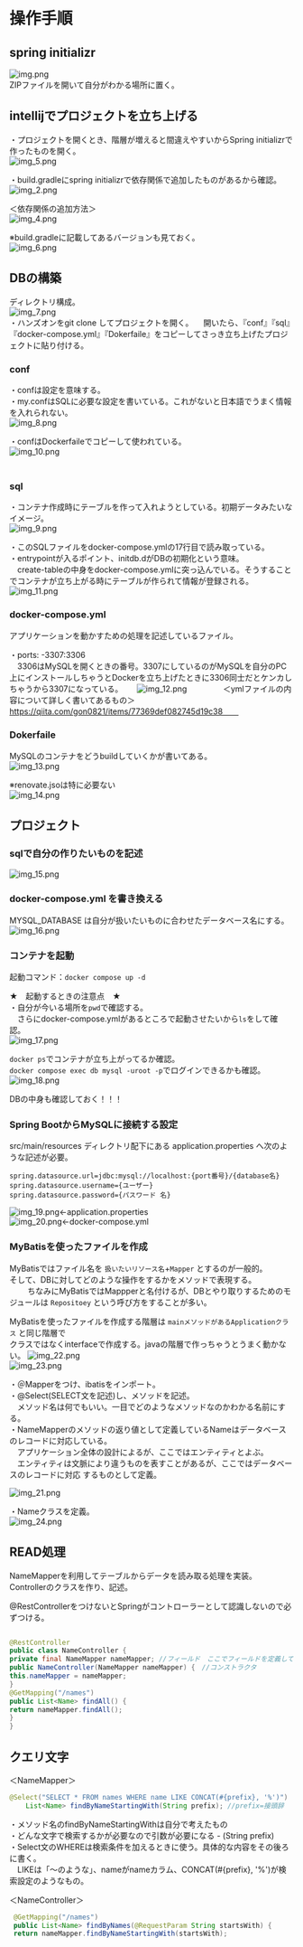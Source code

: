 # 操作手順
  
## spring initializr
![img.png](img.png)  
ZIPファイルを開いて自分がわかる場所に置く。  
  
## intellijでプロジェクトを立ち上げる
・プロジェクトを開くとき、階層が増えると間違えやすいからSpring initializrで作ったものを開く。  
![img_5.png](img_5.png)   
  
・build.gradleにspring initializrで依存関係で追加したものがあるから確認。  
![img_2.png](img_2.png)  
  
＜依存関係の追加方法＞  
![img_4.png](img_4.png)   
  
※build.gradleに記載してあるバージョンも見ておく。  
![img_6.png](img_6.png)  
  
## DBの構築
ディレクトリ構成。  
![img_7.png](img_7.png)  
・ハンズオンをgit clone してプロジェクトを開く。
　開いたら、『conf』『sql』『docker-compose.yml』『Dokerfaile』をコピーしてさっき立ち上げたプロジェクトに貼り付ける。
  
### conf
・confは設定を意味する。  
・my.confはSQLに必要な設定を書いている。これがないと日本語でうまく情報を入れられない。  
![img_8.png](img_8.png)  
  
・confはDockerfaileでコピーして使われている。  
![img_10.png](img_10.png)  
　　
### sql
・コンテナ作成時にテーブルを作って入れようとしている。初期データみたいなイメージ。  
![img_9.png](img_9.png)  
  
・このSQLファイルをdocker-compose.ymlの17行目で読み取っている。  
・entrypointが入るポイント、initdb.dがDBの初期化という意味。  
 　create-tableの中身をdocker-compose.ymlに突っ込んでいる。そうすることでコンテナが立ち上がる時にテーブルが作られて情報が登録される。  
![img_11.png](img_11.png)  
  
### docker-compose.yml
アプリケーションを動かすための処理を記述しているファイル。  
  
・ports: -3307:3306  
　3306はMySQLを開くときの番号。3307にしているのがMySQLを自分のPC上にインストールしちゃうとDockerを立ち上げたときに3306同士だとケンカしちゃうから3307になっている。　　
![img_12.png](img_12.png)　　
　　
＜ymlファイルの内容について詳しく書いてあるもの＞
https://qiita.com/gon0821/items/77369def082745d19c38　　
　　
### Dokerfaile
MySQLのコンテナをどうbuildしていくかが書いてある。  
![img_13.png](img_13.png)  
  
※renovate.jsoは特に必要ない  
![img_14.png](img_14.png)  
  
## プロジェクト
### sqlで自分の作りたいものを記述
![img_15.png](img_15.png)  
  
### docker-compose.yml を書き換える
MYSQL_DATABASE は自分が扱いたいものに合わせたデータベース名にする。  
![img_16.png](img_16.png)  
  
### コンテナを起動
起動コマンド：`docker compose up -d`
  
★　起動するときの注意点　★  
・自分が今いる場所を`pwd`で確認する。  
　さらにdocker-compose.ymlがあるところで起動させたいから`ls`をして確認。  
![img_17.png](img_17.png)  
  
`docker ps`でコンテナが立ち上がってるか確認。  
`docker compose exec db mysql -uroot -p`でログインできるかも確認。  
![img_18.png](img_18.png)  
  
DBの中身も確認しておく！！！  
  
### Spring BootからMySQLに接続する設定
src/main/resources ディレクトリ配下にある application.properties へ次のような記述が必要。  
```
spring.datasource.url=jdbc:mysql://localhost:{port番号}/{database名}
spring.datasource.username={ユーザー}
spring.datasource.password={パスワード 名}
```  
![img_19.png](img_19.png)←application.properties  
![img_20.png](img_20.png)←docker-compose.yml  
  
### MyBatisを使ったファイルを作成
MyBatisではファイル名を `扱いたいリソース名`+`Mapper` とするのが一般的。  
そして、DBに対してどのような操作をするかをメソッドで表現する。  
　　
ちなみにMyBatisではMappperと名付けるが、DBとやり取りするためのモジュールは `Repositoey` という呼び方をすることが多い。  
  
MyBatisを使ったファイルを作成する階層は `mainメソッドがあるApplicationクラス` と同じ階層で  
クラスではなくinterfaceで作成する。javaの階層で作っちゃうとうまく動かない。
![img_22.png](img_22.png)  
![img_23.png](img_23.png)  
  
・＠Mapperをつけ、ibatisをインポート。  
・@Select(SELECT文を記述)し、メソッドを記述。  
　メソッド名は何でもいい。一目でどのようなメソッドなのかわかる名前にする。  
・NameMapperのメソッドの返り値として定義しているNameはデータベースのレコードに対応している。  
　アプリケーション全体の設計によるが、ここではエンティティとよぶ。  
　エンティティは文脈により違うものを表すことがあるが、ここではデータベースのレコードに対応 するものとして定義。  

![img_21.png](img_21.png)  
  
・Nameクラスを定義。  
![img_24.png](img_24.png)  
  
## READ処理
NameMapperを利用してテーブルからデータを読み取る処理を実装。  
Controllerのクラスを作り、記述。  

@RestControllerをつけないとSpringがコントローラーとして認識しないので必ずつける。  
```java

@RestController
public class NameController {
private final NameMapper nameMapper; //フィールド　ここでフィールドを定義しているからnameMapper.findAll()でNameMapperクラスのfindAllが使える。
public NameController(NameMapper nameMapper) {　//コンストラクタ
this.nameMapper = nameMapper;
}
@GetMapping("/names")
public List<Name> findAll() {
return nameMapper.findAll();
}
}
```
  
## クエリ文字
＜NameMapper＞
```java
@Select("SELECT * FROM names WHERE name LIKE CONCAT(#{prefix}, '%')")
    List<Name> findByNameStartingWith(String prefix); //prefix=接頭辞
```
・メソッド名のfindByNameStartingWithは自分で考えたもの  
・どんな文字で検索するかが必要なので引数が必要になる - (String prefix)  
・Select文のWHEREは検索条件を加えるときに使う。具体的な内容をその後ろに書く。  
　LIKEは「～のような」、nameがnameカラム、CONCAT(#{prefix}, '%')が検索設定のようなもの。  
  
＜NameController＞  
```java
 @GetMapping("/names")
 public List<Name> findByNames(@RequestParam String startsWith) {
 return nameMapper.findByNameStartingWith(startsWith);
```
